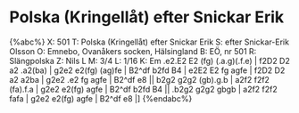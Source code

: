 # Polska (Kringellåt) efter Snickar Erik

{%abc%}
X: 501
T: Polska (Kringellåt) efter Snickar Erik
S: efter Snickar-Erik Olsson
O: Emnebo, Ovanåkers socken, Hälsingland
B: EÖ, nr 501
R: Slängpolska
Z: Nils L
M: 3/4
L: 1/16
K: Em
.e2.E2 E2 (fg) (.a.g)(.f.e) | f2D2 D2 a2 .a2(ba) | g2e2 e2(fg) (ag)fe | B2^df b2fd B4 |
e2E2   E2 fg   agfe         | f2D2 D2 a2 a2ba    | g2e2 .e2 fg agfe   | B2^df e8      ||
b2g2 g2g2 (gb).g.b | a2f2 f2f2 (fa).f.a | g2e2 e2(fg) agfe | B2^df b2fd B4 ||
.b2g2 g2g2 gbgb | a2f2 f2f2 fafa | g2e2 e2(fg) agfe | B2^df e8 |]
{%endabc%}
